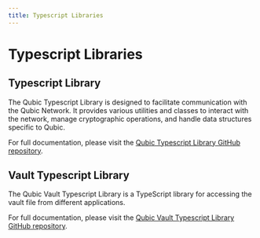 ```yaml
---
title: Typescript Libraries
---
```


# Typescript Libraries

## Typescript Library

The Qubic Typescript Library is designed to facilitate communication with the Qubic Network. It provides various utilities and classes to interact with the network, manage cryptographic operations, and handle data structures specific to Qubic.

For full documentation, please visit the [Qubic Typescript Library GitHub repository](https://github.com/qubic/ts-library).

## Vault Typescript Library

The Qubic Vault Typescript Library is a TypeScript library for accessing the vault file from different applications.

For full documentation, please visit the [Qubic Vault Typescript Library GitHub repository](https://github.com/qubic/ts-vault-library).
